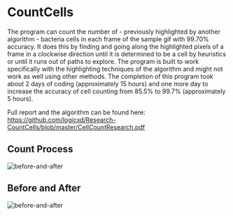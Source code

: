 # CountCells

The program can count the number of - previously highlighted by another algorithm - bacteria cells in each frame of the sample gif with 99.70% accuracy. It does this by finding and going along the highlighted pixels of a frame in a clockwise direction until it is determined to be a cell by heuristics or until it runs out of paths to explore. The program is built to work specifically with the highlighting techniques of the algorithm and might not work as well using other methods. The completion of this program took about 2 days of coding (approximately 15 hours) and one more day to increase the accuracy of cell counting from 85.5% to 99.7% (approximately 5 hours).

Full report and the algorithm can be found here: https://github.com/logicxd/Research-CountCells/blob/master/CellCountResearch.pdf

## Count Process
![before-and-after](https://raw.githubusercontent.com/logicxd/Research-CountCells/master/Media/during.png)

## Before and After
![before-and-after](https://raw.githubusercontent.com/logicxd/Research-CountCells/master/Media/before-and-after.png)
